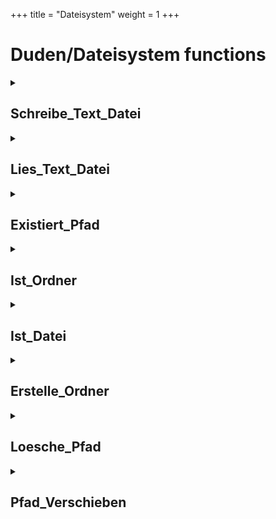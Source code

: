 +++
title = "Dateisystem"
weight = 1
+++
# Duden/Dateisystem functions
<details>
<summary><h2>Schreibe_Text_Datei</h2></summary>
<ul>
<pre>
Die Funktion Schreibe_Text_Datei schreibt einen Text (text) in die Datei an dem gegebenen Text Pfad.
Falls möglich Fehler auftreten, werden diese in fehler gespeichert.
</pre>
	<li>Parameters: <code>Pfad</code>, <code>text</code>, <code>fehler</code></li>
	<li>Parameter types: <code>Text</code>, <code>Text</code>, <code>Text Referenz</code></li>
	<li>Return type: <code>Zahl</code></li>
</ul>

<h3>Aliases</h3>
<ol>
	<li><code>&#34;Schreibe den Text &lt;text&gt; in die Datei &lt;Pfad&gt; und speichere einen möglichen Fehler in &lt;fehler&gt;&#34;</code></li>
	<li><code>&#34;Schreibe den Text &lt;text&gt; in die Datei &lt;Pfad&gt; und speichere einen moeglichen Fehler in &lt;fehler&gt;&#34;</code></li>
	<li><code>&#34;die Anzahl der Bytes, die von &lt;text&gt; in &lt;Pfad&gt; geschrieben wurden, wobei ein möglicher Fehler in &lt;fehler&gt; gespeichert wurde&#34;</code></li>
	<li><code>&#34;die Anzahl der Bytes, die von &lt;text&gt; in &lt;Pfad&gt; geschrieben wurden, wobei ein moeglicher Fehler in &lt;fehler&gt; gespeichert wurde&#34;</code></li>
</ol>

<h3>Implementation</h3>
Implemented in <code>"libddpstdlib.a"</code>
</details>

<details>
<summary><h2>Lies_Text_Datei</h2></summary>
<ul>
<pre>
Die Funktion Lies_Text_Datei speichert den Inhalt der Datei, die an dem gegebenen Pfad liegt, in ref und gibt die Anzahl der Bytes der gelesenen Datei zurück.
Wenn ein Fehler auftreten sollte, ist der zurückgegebene Wert negativ und die Fehler meldung in ref geschrieben
</pre>
	<li>Parameters: <code>Pfad</code>, <code>ref</code></li>
	<li>Parameter types: <code>Text</code>, <code>Text Referenz</code></li>
	<li>Return type: <code>Zahl</code></li>
</ul>

<h3>Aliases</h3>
<ol>
	<li><code>&#34;Lies den Text in &lt;Pfad&gt; und speichere ihn in &lt;ref&gt;&#34;</code></li>
	<li><code>&#34;die Anzahl der Bytes, die aus &lt;Pfad&gt; gelesen und in &lt;ref&gt; gespeichert wurden&#34;</code></li>
</ol>

<h3>Implementation</h3>
Implemented in <code>"libddpstdlib.a"</code>
</details>

<details>
<summary><h2>Existiert_Pfad</h2></summary>
<ul>
<pre>
Überprüft ob der gegebene Pfad existiert (egal ob als Ordner oder Datei)
</pre>
	<li>Parameters: <code>Pfad</code></li>
	<li>Parameter type: <code>Text</code></li>
	<li>Return type: <code>Boolean</code></li>
</ul>

<h3>Aliases</h3>
<ol>
	<li><code>&#34;die Datei &lt;Pfad&gt; existiert&#34;</code></li>
	<li><code>&#34;der Ordner &lt;Pfad&gt; existiert&#34;</code></li>
	<li><code>&#34;der Pfad &lt;Pfad&gt; existiert&#34;</code></li>
</ol>

<h3>Implementation</h3>
Implemented in <code>"libddpstdlib.a"</code>
</details>

<details>
<summary><h2>Ist_Ordner</h2></summary>
<ul>
<pre>
Überprüft ob der gegebene Pfad ein Ordner ist
</pre>
	<li>Parameters: <code>Pfad</code></li>
	<li>Parameter type: <code>Text</code></li>
	<li>Return type: <code>Boolean</code></li>
</ul>

<h3>Aliases</h3>
<ol>
	<li><code>&#34;&lt;Pfad&gt; ein Ordner ist&#34;</code></li>
</ol>

<h3>Implementation</h3>
Implemented in <code>"libddpstdlib.a"</code>
</details>

<details>
<summary><h2>Ist_Datei</h2></summary>
<ul>
<pre>
Überprüft ob der gegebene Pfad eine Datei ist
</pre>
	<li>Parameters: <code>Pfad</code></li>
	<li>Parameter type: <code>Text</code></li>
	<li>Return type: <code>Boolean</code></li>
</ul>

<h3>Aliases</h3>
<ol>
	<li><code>&#34;&lt;Pfad&gt; eine Datei ist&#34;</code></li>
</ol>

<h3>Implementation</h3>
<pre class="language-ddp" tabindex="0">
<code class="language-ddp">
Wenn die Länge von Pfad gleich 0 ist oder Pfad ein Ordner ist, gib falsch zurück.
Gib wahr zurück.

</code>
</pre>
</details>

<details>
<summary><h2>Erstelle_Ordner</h2></summary>
<ul>
<pre>
Erstellt rekursiv den Ordner Pfad.
Rekursiv -> alle benötigten zwischen Ordner werden ebenfalls erstellt.

Gibt zurück ob das Erstellen erfolgreich war.
</pre>
	<li>Parameters: <code>Pfad</code></li>
	<li>Parameter type: <code>Text</code></li>
	<li>Return type: <code>Boolean</code></li>
</ul>

<h3>Aliases</h3>
<ol>
	<li><code>&#34;Erstelle den Ordner &lt;Pfad&gt;&#34;</code></li>
	<li><code>&#34;der Ordner &lt;Pfad&gt; erfolgreich erstellt wurde&#34;</code></li>
</ol>

<h3>Implementation</h3>
Implemented in <code>"libddpstdlib.a"</code>
</details>

<details>
<summary><h2>Loesche_Pfad</h2></summary>
<ul>
<pre>
!!!Nicht unbedingt sicher!!!

Löscht die gegebene Datei oder den gegebenen Ordner.
Im Falle eines Ordners wird rekursiv das gesamte Verzeichnis gelöscht.

Gibt zurück ob das Löschen erfolgreich war.
</pre>
	<li>Parameters: <code>Pfad</code></li>
	<li>Parameter type: <code>Text</code></li>
	<li>Return type: <code>Boolean</code></li>
</ul>

<h3>Aliases</h3>
<ol>
	<li><code>&#34;Lösche &lt;Pfad&gt;&#34;</code></li>
	<li><code>&#34;&lt;Pfad&gt; erfolgreich gelöscht wurde&#34;</code></li>
	<li><code>&#34;Lösche die Datei &lt;Pfad&gt;&#34;</code></li>
	<li><code>&#34;die Datei &lt;Pfad&gt; erfolgreich gelöscht wurde&#34;</code></li>
	<li><code>&#34;Lösche den Ordner &lt;Pfad&gt;&#34;</code></li>
	<li><code>&#34;der Ordner &lt;Pfad&gt; erfolgreich gelöscht wurde&#34;</code></li>
</ol>

<h3>Implementation</h3>
Implemented in <code>"libddpstdlib.a"</code>
</details>

<details>
<summary><h2>Pfad_Verschieben</h2></summary>
<ul>
<pre>
!!!Nicht unbedings sicher!!!

Verschiebt den Pfad zu NeuerName.
Kann auch zum Umbenennen benutzt werden.

Gibt zurück ob das Umbenennen erfolgreich war.
</pre>
	<li>Parameters: <code>Pfad</code>, <code>NeuerName</code></li>
	<li>Parameter types: <code>Text</code>, <code>Text</code></li>
	<li>Return type: <code>Boolean</code></li>
</ul>

<h3>Aliases</h3>
<ol>
	<li><code>&#34;Verschiebe &lt;Pfad&gt; nach &lt;NeuerName&gt;&#34;</code></li>
	<li><code>&#34;&lt;Pfad&gt; erfolgreich nach &lt;NeuerName&gt; verschoben wurde&#34;</code></li>
</ol>

<h3>Implementation</h3>
Implemented in <code>"libddpstdlib.a"</code>
</details>


